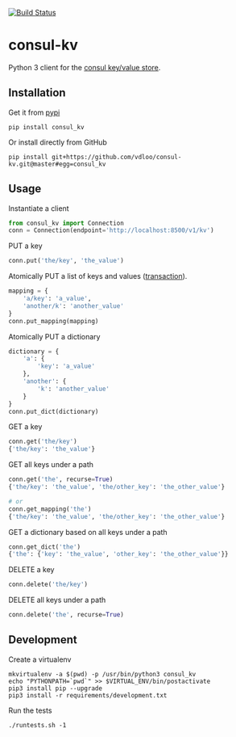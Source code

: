 [![Build Status](https://travis-ci.org/vdloo/consul-kv.svg?branch=master)](https://travis-ci.org/vdloo/consul-kv)

# consul-kv

Python 3 client for the [consul key/value store](https://www.consul.io/docs/agent/http/kv.html).

## Installation

Get it from [pypi](https://pypi.python.org/pypi/consul_kv/)
```
pip install consul_kv
```

Or install directly from GitHub
```
pip install git+https://github.com/vdloo/consul-kv.git@master#egg=consul_kv
```

## Usage

Instantiate a client
```python
from consul_kv import Connection
conn = Connection(endpoint='http://localhost:8500/v1/kv')
```

PUT a key
```python
conn.put('the/key', 'the_value')
```

Atomically PUT a list of keys and values ([transaction](https://www.consul.io/docs/agent/http/kv.html#txn)).
```python
mapping = {
    'a/key': 'a_value',
    'another/k': 'another_value'
}
conn.put_mapping(mapping)
```

Atomically PUT a dictionary
```python
dictionary = {
    'a': {
        'key': 'a_value'
    },
    'another': {
        'k': 'another_value'
    }
}
conn.put_dict(dictionary)
```

GET a key
```python
conn.get('the/key')
{'the/key': 'the_value'}
```

GET all keys under a path
```python
conn.get('the', recurse=True)
{'the/key': 'the_value', 'the/other_key': 'the_other_value'}

# or
conn.get_mapping('the')
{'the/key': 'the_value', 'the/other_key': 'the_other_value'}
```

GET a dictionary based on all keys under a path
```python
conn.get_dict('the')
{'the': {'key': 'the_value', 'other_key': 'the_other_value'}}
```

DELETE a key
```python
conn.delete('the/key')
```

DELETE all keys under a path
```python
conn.delete('the', recurse=True)
```


## Development

Create a virtualenv
```
mkvirtualenv -a $(pwd) -p /usr/bin/python3 consul_kv
echo "PYTHONPATH=`pwd`" >> $VIRTUAL_ENV/bin/postactivate
pip3 install pip --upgrade
pip3 install -r requirements/development.txt
```

Run the tests
```
./runtests.sh -1
```
